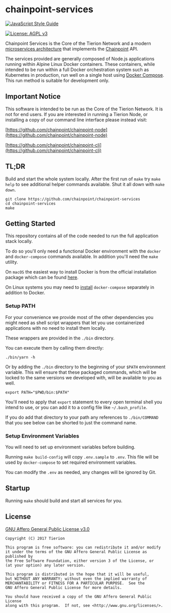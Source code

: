 # chainpoint-services

[![JavaScript Style Guide](https://cdn.rawgit.com/feross/standard/master/badge.svg)](https://github.com/feross/standard)

[![License: AGPL v3](https://img.shields.io/badge/License-AGPL%20v3-blue.svg)](https://www.gnu.org/licenses/agpl-3.0)

Chainpoint Services is the Core of the Tierion Network and
a modern [microservices architecture](https://martinfowler.com/articles/microservices.html)
that implements the [Chainpoint](https://chainpoint.org) API.

The services provided are generally composed of Node.js applications
running within Alpine Linux Docker containers. These containers,
while intended to be run within a full Docker orchestration
system such as Kubernetes in production, run well on a single host
using [Docker Compose](https://docs.docker.com/compose/overview/).
This run method is suitable for development only.

## Important Notice

This software is intended to be run as the Core of the Tierion Network. It is not for end users. If you are interested in running a Tierion Node, or installing a copy of our command line interface please instead visit:

[https://github.com/chainpoint/chainpoint-node](https://github.com/chainpoint/chainpoint-node)

[https://github.com/chainpoint/chainpoint-cli](https://github.com/chainpoint/chainpoint-cli)


## TL;DR

Build and start the whole system locally. After the first run of `make` try `make help`
to see additional helper commands available. Shut it all down with `make down`.

```
git clone https://github.com/chainpoint/chainpoint-services
cd chainpoint-services
make
```

## Getting Started

This repository contains all of the code needed to
run the full application stack locally.

To do so you'll only need a functional Docker environment with the `docker`
and `docker-compose` commands available. In addition you'll need the `make`
utility.

On `macOS` the easiest way to install Docker is from the official
installation package which can be found [here](https://www.docker.com/docker-mac).

On Linux systems you may need to [install](https://docs.docker.com/compose/install/) `docker-compose`
separately in addition to Docker.

### Setup PATH

For your convenience we provide most of the other dependencies you might need
as shell script wrappers that let you use containerized applications
with no need to install them locally.

These wrappers are provided in the `./bin` directory.

You can execute them by calling them directly:

```
./bin/yarn -h
```

Or by adding the `./bin` directory to the beginning of your `$PATH`
environment variable. This will ensure that these packaged commands,
which will be locked to the same versions we developed with, will
be available to you as well.

```
export PATH="$PWD/bin:$PATH"
```

You'll need to apply that `export` statement to
every open terminal shell you intend to use, or
you can add it to a config file like `~/.bash_profile`.

If you do add that directory to your path any
references to `./bin/COMMAND` that you see below
can be shorted to just the command name.

### Setup Environment Variables

You will need to set up environment variables before building.

Running `make build-config` will copy `.env.sample` to `.env`. This file will be used by `docker-compose` to set required environment variables.

You can modify the `.env` as needed, any changes will be ignored by Git.

## Startup

Running `make` should build and start all services for you.

## License

[GNU Affero General Public License v3.0](http://www.gnu.org/licenses/agpl-3.0.txt)

```
Copyright (C) 2017 Tierion

This program is free software: you can redistribute it and/or modify
it under the terms of the GNU Affero General Public License as published by
the Free Software Foundation, either version 3 of the License, or
(at your option) any later version.

This program is distributed in the hope that it will be useful,
but WITHOUT ANY WARRANTY; without even the implied warranty of
MERCHANTABILITY or FITNESS FOR A PARTICULAR PURPOSE.  See the
GNU Affero General Public License for more details.

You should have received a copy of the GNU Affero General Public License
along with this program.  If not, see <http://www.gnu.org/licenses/>.
```
